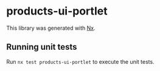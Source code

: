 # products-ui-portlet

This library was generated with [Nx](https://nx.dev).

## Running unit tests

Run `nx test products-ui-portlet` to execute the unit tests.
